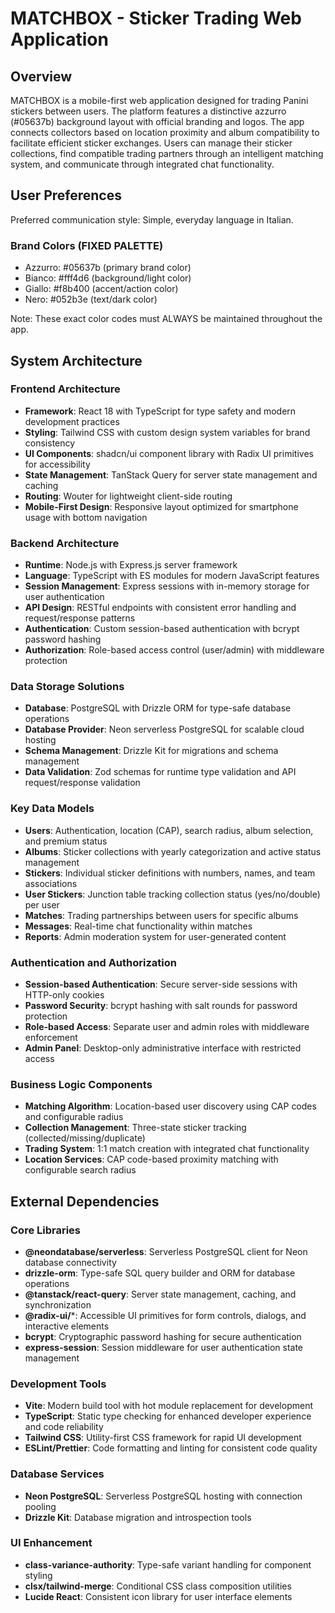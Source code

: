 # MATCHBOX - Sticker Trading Web Application

## Overview

MATCHBOX is a mobile-first web application designed for trading Panini stickers between users. The platform features a distinctive azzurro (#05637b) background layout with official branding and logos. The app connects collectors based on location proximity and album compatibility to facilitate efficient sticker exchanges. Users can manage their sticker collections, find compatible trading partners through an intelligent matching system, and communicate through integrated chat functionality.

## User Preferences

Preferred communication style: Simple, everyday language in Italian.

### Brand Colors (FIXED PALETTE)
- Azzurro: #05637b (primary brand color)
- Bianco: #fff4d6 (background/light color) 
- Giallo: #f8b400 (accent/action color)
- Nero: #052b3e (text/dark color)

Note: These exact color codes must ALWAYS be maintained throughout the app.

## System Architecture

### Frontend Architecture
- **Framework**: React 18 with TypeScript for type safety and modern development practices
- **Styling**: Tailwind CSS with custom design system variables for brand consistency
- **UI Components**: shadcn/ui component library with Radix UI primitives for accessibility
- **State Management**: TanStack Query for server state management and caching
- **Routing**: Wouter for lightweight client-side routing
- **Mobile-First Design**: Responsive layout optimized for smartphone usage with bottom navigation

### Backend Architecture
- **Runtime**: Node.js with Express.js server framework
- **Language**: TypeScript with ES modules for modern JavaScript features
- **Session Management**: Express sessions with in-memory storage for user authentication
- **API Design**: RESTful endpoints with consistent error handling and request/response patterns
- **Authentication**: Custom session-based authentication with bcrypt password hashing
- **Authorization**: Role-based access control (user/admin) with middleware protection

### Data Storage Solutions
- **Database**: PostgreSQL with Drizzle ORM for type-safe database operations
- **Database Provider**: Neon serverless PostgreSQL for scalable cloud hosting
- **Schema Management**: Drizzle Kit for migrations and schema management
- **Data Validation**: Zod schemas for runtime type validation and API request/response validation

### Key Data Models
- **Users**: Authentication, location (CAP), search radius, album selection, and premium status
- **Albums**: Sticker collections with yearly categorization and active status management
- **Stickers**: Individual sticker definitions with numbers, names, and team associations
- **User Stickers**: Junction table tracking collection status (yes/no/double) per user
- **Matches**: Trading partnerships between users for specific albums
- **Messages**: Real-time chat functionality within matches
- **Reports**: Admin moderation system for user-generated content

### Authentication and Authorization
- **Session-based Authentication**: Secure server-side sessions with HTTP-only cookies
- **Password Security**: bcrypt hashing with salt rounds for password protection
- **Role-based Access**: Separate user and admin roles with middleware enforcement
- **Admin Panel**: Desktop-only administrative interface with restricted access

### Business Logic Components
- **Matching Algorithm**: Location-based user discovery using CAP codes and configurable radius
- **Collection Management**: Three-state sticker tracking (collected/missing/duplicate)
- **Trading System**: 1:1 match creation with integrated chat functionality
- **Location Services**: CAP code-based proximity matching with configurable search radius

## External Dependencies

### Core Libraries
- **@neondatabase/serverless**: Serverless PostgreSQL client for Neon database connectivity
- **drizzle-orm**: Type-safe SQL query builder and ORM for database operations
- **@tanstack/react-query**: Server state management, caching, and synchronization
- **@radix-ui/***: Accessible UI primitives for form controls, dialogs, and interactive elements
- **bcrypt**: Cryptographic password hashing for secure authentication
- **express-session**: Session middleware for user authentication state management

### Development Tools
- **Vite**: Modern build tool with hot module replacement for development
- **TypeScript**: Static type checking for enhanced developer experience and code reliability
- **Tailwind CSS**: Utility-first CSS framework for rapid UI development
- **ESLint/Prettier**: Code formatting and linting for consistent code quality

### Database Services
- **Neon PostgreSQL**: Serverless PostgreSQL hosting with connection pooling
- **Drizzle Kit**: Database migration and introspection tools

### UI Enhancement
- **class-variance-authority**: Type-safe variant handling for component styling
- **clsx/tailwind-merge**: Conditional CSS class composition utilities
- **Lucide React**: Consistent icon library for user interface elements